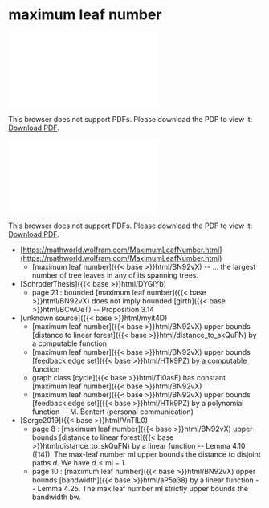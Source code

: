 # maximum leaf number




<object data="../local_BN92vX.pdf" type="application/pdf" width="100%" height="480px"><embed src="../local_BN92vX.pdf"><p>This browser does not support PDFs. Please download the PDF to view it: <a href="../local_BN92vX.pdf">Download PDF</a>.</p></embed></object>


<object data="../inclusions_BN92vX.pdf" type="application/pdf" width="100%" height="480px"><embed src="../inclusions_BN92vX.pdf"><p>This browser does not support PDFs. Please download the PDF to view it: <a href="../inclusions_BN92vX.pdf">Download PDF</a>.</p></embed></object>

*  [https://mathworld.wolfram.com/MaximumLeafNumber.html](https://mathworld.wolfram.com/MaximumLeafNumber.html)
    * [maximum leaf number]({{< base >}}html/BN92vX) -- ... the largest number of tree leaves in any of its spanning trees.
*  [SchroderThesis]({{< base >}}html/DYGiYb)
    * page 21 : bounded [maximum leaf number]({{< base >}}html/BN92vX) does not imply bounded [girth]({{< base >}}html/BCwUeT) -- Proposition 3.14
*  [unknown source]({{< base >}}html/myit4D)
    * [maximum leaf number]({{< base >}}html/BN92vX) upper bounds [distance to linear forest]({{< base >}}html/distance_to_skQuFN) by a computable function
    * [maximum leaf number]({{< base >}}html/BN92vX) upper bounds [feedback edge set]({{< base >}}html/HTk9PZ) by a computable function
    * graph class [cycle]({{< base >}}html/Ti0asF) has constant [maximum leaf number]({{< base >}}html/BN92vX)
    * [maximum leaf number]({{< base >}}html/BN92vX) upper bounds [feedback edge set]({{< base >}}html/HTk9PZ) by a polynomial function -- M. Bentert (personal communication)
*  [Sorge2019]({{< base >}}html/VnTIL0)
    * page 8 : [maximum leaf number]({{< base >}}html/BN92vX) upper bounds [distance to linear forest]({{< base >}}html/distance_to_skQuFN) by a linear function -- Lemma 4.10 ([14]). The max-leaf number $\mathrm{ml}$ upper bounds the distance to disjoint paths $d$. We have $d \le \mathrm{ml}-1$.
    * page 10 : [maximum leaf number]({{< base >}}html/BN92vX) upper bounds [bandwidth]({{< base >}}html/aP5a38) by a linear function -- Lemma 4.25. The max leaf number $\mathrm{ml}$ strictly upper bounds the bandwidth $\mathrm{bw}$.